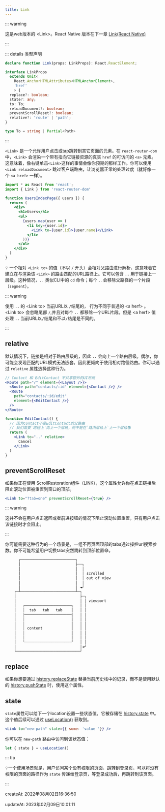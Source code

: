 ```yaml
---
title: Link
---
```


::: warning

这是web版本的 \<Link>。React Native 版本在下一章 [Link(React Native)](./Link-React-Native)

:::



::: details 类型声明

```typescript
declare function Link(props: LinkProps): React.ReactElement;

interface LinkProps	
  extends Omit<
    React.AnchorHTMLAttributes<HTMLAnchorElement>,
    'href'
	> {
  replace?: boolean;
  state?: any; 
  to: To;
  reloadDocument?: boolean;
  preventScrollReset?: boolean;
  relative?: 'route' | 'path';
}

type To = string | Partial<Path>
```
:::



`<Link>` 是一个允许用户点击或tap跳转到其它页面的元素。在 `react-router-dom` 中，`<Link>` 会渲染一个带有指向它链接资源的真实 `href` 的可访问的 `<a>` 元素。这意味着，像右键单击`<Link>`这样的事情会像你预期的那样工作。你可以使用 `<Link reloadDocument>` 跳过客户端路由，让浏览器正常的处理过度（就好像一个 `<a href>` 一样）。

```jsx {11}
import * as React from 'react';
import { Link } from 'react-router-dom'

function UsersIndexPage({ users }) {
  return (
    <div>
      <h1>Users</h1>
      <ul>
        {users.map(user => (
          <li key={user.id}>
            <Link to={user.id}>{user.name}</Link>
          </li>
        ))}
      </ul>
    </div>
  )
}
```

💡 一个相对 `<Link to>` 的值（不以 `/` 开头）会相对父路由进行解析，这意味着它建立在与渲染该 `<Link>` 的路由匹配的URL路径上。它可以包含 `..` 用于链接上一层级。这种情况，`..` 类似CLI中的 `cd` 命令；每个 `..`会移除父路径的一个片段（`segment`）。



::: warning

使用 `..` 的 \<Link to> 当前URL以 `/`结尾的， 行为不同于普通的 \<a herf> 。 \<Link to> 会忽略尾部 `/`,并且对每个 `..` 都移除一个URL片段。但是 \<a herf> 值处理 `..` 当前URL以`/`结尾和不以`/`结尾是不同的。

:::

## relative

默认情况下，链接是相对于路由层级的，因此 `..` 会向上一个路由层级。偶尔，你可能会发现匹配的URL模式无法嵌套，因此更倾向于使用相对路径路由。你可以通过 `relative` 属性选择这种行为。

```jsx {11,12,14}
// Contact 和 EditContact 不共享额外的UI布局
<Route path="/" element={<Layout />}>
  <Route path="contacts/:id" element={<Contact />} />
  <Route
    path="contacts/:id/edit"
    element={<EditContact />}
  />
</Route>

function EditContact() {
  // 因为Contact不是EditContact的父路由
  // 我们需要`路径上`向上一个层级，而不是在`路由层级上`上一个层级📚
  return (
    <Link to=".." relative>
      Cancel
    </Link>
  )
}
```



## preventScrollReset

如果你正在使用 ScrollRestoration组件（LINK），这个属性允许你在点击链接后阻止滚动位置被重置到窗口的顶部。

```jsx
<Link to="?tab=one" preventScrollReset={true} />
```

::: warning

这并不会在用户点击返回或者前进按钮的情况下阻止滚动位置重置，只有用户点击该链接时才会阻止。

:::

你可能需要这种行为的一个场景是，一组不再页面顶部的tabs通过操控url搜索参数。你不可能希望用户切换tabs突然跳转到顶部位置😅。

```bash
      ┌─────────────────────────┐
      │                         ├──┐
      │                         │  │
      │                         │  │ scrolled
      │                         │  │ out of view
      │                         │  │
      │                         │ ◄┘
    ┌─┴─────────────────────────┴─┐
    │                             ├─┐
    │                             │ │ viewport
    │   ┌─────────────────────┐   │ │
    │   │  tab   tab   tab    │   │ │
    │   ├─────────────────────┤   │ │
    │   │                     │   │ │
    │   │                     │   │ │
    │   │ content             │   │ │
    │   │                     │   │ │
    │   │                     │   │ │
    │   └─────────────────────┘   │ │
    │                             │◄┘
    └─────────────────────────────┘
```



## replace

如果你想要通过 [history.replaceState](https://developer.mozilla.org/en-US/docs/Web/API/History/replaceState) 替换当前历史栈中的记录，而不是使用默认的 [history.pushState](https://developer.mozilla.org/en-US/docs/Web/API/History/pushState) 时，使用这个属性。



## state

`state`属性可以给下一个location设置一些状态值，它被存储在 [history.state](https://developer.mozilla.org/en-US/docs/Web/API/History/state) 中。这个值后续可以通过 [useLocation()](../hooks/useLocation) 获取到。

```jsx
<Link to="new-path" state={{ some: 'value '}} />
```

你可以在 `new-path` 路由中访问到该状态值：

```jsx
let { state } = useLocation()
```

::: tip

💡一个使用场景就是，用户访问某个没有权限的页面，跳转到登录页，可以将没有权限的页面的路径作为 `state` 传递给登录页，等登录成功后，再跳转到该页面。

:::





createAt: 2022年08月02日16:36:50

updateAt: 2023年02月09日10:01:11

